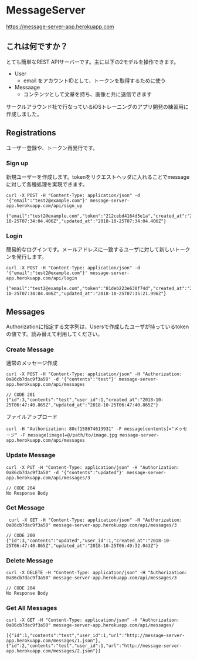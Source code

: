 # MessageServer

https://message-server-app.herokuapp.com

## これは何ですか？
とても簡単なREST APIサーバーです。主に以下の2モデルを操作できます。

- User
  - email をアカウントIDとして、トークンを取得するために使う
- Messaage
  - コンテンツとして文章を持ち、画像と共に送信できます

サークルアラウンド社で行なっているiOSトレーニングのアプリ開発の練習用に作成しました。

## Registrations
ユーザー登録や、トークン再発行です。

### Sign up

新規ユーザーを作成します。tokenをリクエストヘッダに入れることでmessageに対して各種処理を実現できます。

```
curl -X POST -H "Content-Type: application/json" -d '{"email":"test2@example.com"}' message-server-app.herokuapp.com/api/sign_up

{"email":"test2@example.com","token":"212cebd4164d5e1a","created_at":"2018-10-25T07:34:04.406Z","updated_at":"2018-10-25T07:34:04.406Z"}
```

### Login

簡易的なログインです。メールアドレスに一致するユーザに対して新しいトークンを発行します。

```
curl -X POST -H "Content-Type: application/json" -d '{"email":"test2@example.com"}' message-server-app.herokuapp.com/api/login

{"email":"test2@example.com","token":"81deb223e630f74d","created_at":"2018-10-25T07:34:04.406Z","updated_at":"2018-10-25T07:35:21.996Z"}
```



## Messages
Authorizationに指定する文字列は、Usersで作成したユーザが持っているtokenの値です。読み替えて利用してください。


### Create Message

通常のメッセージ作成

```
curl -X POST -H "Content-Type: application/json" -H "Authorization: 0a86cb7dac9f3a50" -d '{"contents":"test"}' message-server-app.herokuapp.com/api/messages

// CODE 201
{"id":3,"contents":"test","user_id":1,"created_at":"2018-10-25T06:47:40.865Z","updated_at":"2018-10-25T06:47:40.865Z"}
```

ファイルアップロード

```
curl -H "Authorization: 80cf158674613931" -F message[contents]="メッセージ" -F message[image]=@/path/to/image.jpg message-server-app.herokuapp.com/api/messages
```

### Update Message

```
curl -X PUT -H "Content-Type: application/json" -H "Authorization: 0a86cb7dac9f3a50" -d '{"contents":"updated"}' message-server-app.herokuapp.com/api/messages/3

// CODE 204 
No Response Body
```

### Get Message

```
 curl -X GET -H "Content-Type: application/json" -H "Authorization: 0a86cb7dac9f3a50" message-server-app.herokuapp.com/api/messages/3

// CODE 200
{"id":3,"contents":"updated","user_id":1,"created_at":"2018-10-25T06:47:40.865Z","updated_at":"2018-10-25T06:49:32.043Z"}
```

### Delete Message

```
curl -X DELETE -H "Content-Type: application/json" -H "Authorization: 0a86cb7dac9f3a50" message-server-app.herokuapp.com/api/messages/3

// CODE 204 
No Response Body
```

### Get All Messages

```
curl -X GET -H "Content-Type: application/json" -H "Authorization: 0a86cb7dac9f3a50" message-server-app.herokuapp.com/api/messages/

[{"id":1,"contents":"test","user_id":1,"url":"http://message-server-app.herokuapp.com/messages/1.json"},{"id":2,"contents":"test","user_id":1,"url":"http://message-server-app.herokuapp.com/messages/2.json"}]
```
